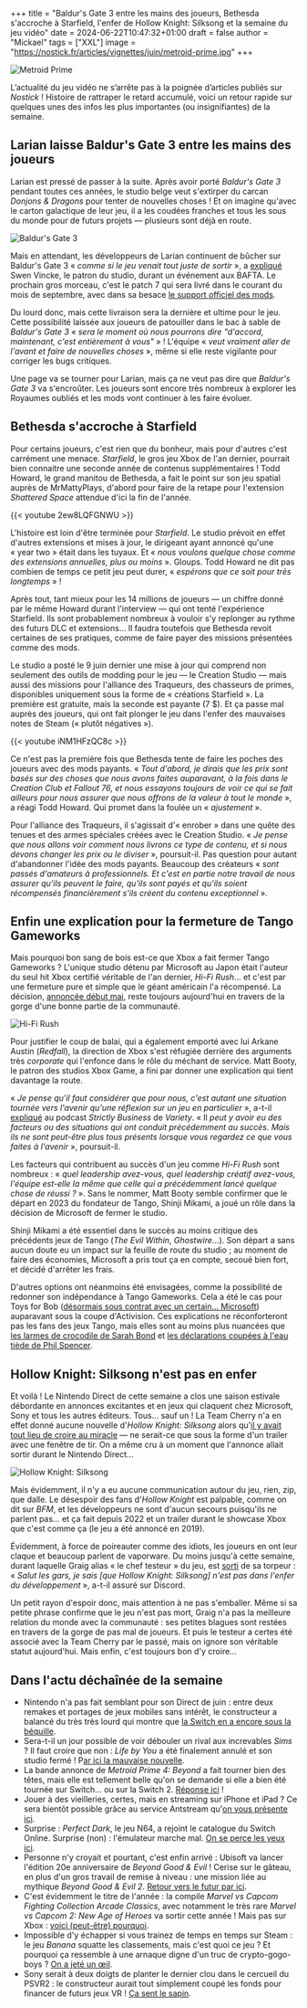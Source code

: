+++
title = "Baldur's Gate 3 entre les mains des joueurs, Bethesda s'accroche à Starfield, l'enfer de Hollow Knight: Silksong et la semaine du jeu vidéo"
date = 2024-06-22T10:47:32+01:00
draft = false
author = "Mickael"
tags = ["XXL"]
image = "https://nostick.fr/articles/vignettes/juin/metroid-prime.jpg"
+++

![Metroid Prime](metroid-prime.jpg "Qu'est-ce que je fous encore en armure alors que c'est le week-end ?")

L’actualité du jeu vidéo ne s’arrête pas à la poignée d’articles publiés sur *Nostick* ! Histoire de rattraper le retard accumulé, voici un retour rapide sur quelques unes des infos les plus importantes (ou insignifiantes) de la semaine.

## Larian laisse Baldur's Gate 3 entre les mains des joueurs

Larian est pressé de passer à la suite. Après avoir porté *Baldur's Gate 3* pendant toutes ces années, le studio belge veut s'extirper du carcan *Donjons & Dragons* pour tenter de nouvelles choses ! Et on imagine qu'avec le carton galactique de leur jeu, il a les coudées franches et tous les sous du monde pour de futurs projets — plusieurs sont déjà en route.

![Baldur's Gate 3](baldursgate3.jpg "Ouin.")

Mais en attendant, les développeurs de Larian continuent de bûcher sur Baldur's Gate 3 « *comme si le jeu venait tout juste de sortir* », a [expliqué](https://www.eurogamer.net/mod-support-in-baldurs-gate-3-will-be-final-handover-moment-to-players-says-larian-ceo) Swen Vincke, le patron du studio, durant un événement aux BAFTA. Le prochain gros morceau, c'est le patch 7 qui sera livré dans le courant du mois de septembre, avec dans sa besace [le support officiel des mods](https://nostick.fr/articles/2024/juin/0306-mod-officiel-baldurs-gate-3/).

Du lourd donc, mais cette livraison sera la dernière et ultime pour le jeu. Cette possibilité laissée aux joueurs de patouiller dans le bac à sable de *Baldur's Gate 3* « *sera le moment où nous pourrons dire "d'accord, maintenant, c'est entièrement à vous"* » ! L'équipe « *veut vraiment aller de l'avant et faire de nouvelles choses* », même si elle reste vigilante pour corriger les bugs critiques.

Une page va se tourner pour Larian, mais ça ne veut pas dire que *Baldur's Gate 3* va s'encroûter. Les joueurs sont encore très nombreux à explorer les Royaumes oubliés et les mods vont continuer à les faire évoluer.

## Bethesda s'accroche à Starfield

Pour certains joueurs, c'est rien que du bonheur, mais pour d'autres c'est carrément une menace. *Starfield*, le gros jeu Xbox de l'an dernier, pourrait bien connaitre une seconde année de contenus supplémentaires ! Todd Howard, le grand manitou de Bethesda, a fait le point sur son jeu spatial auprès de MrMattyPlays, d'abord pour faire de la retape pour l'extension *Shattered Space* attendue d'ici la fin de l'année.

{{< youtube 2ew8LQFGNWU >}} 

L'histoire est loin d'être terminée pour *Starfield*. Le studio prévoit en effet d'autres extensions et mises à jour, le dirigeant ayant annoncé qu'une « year two » était dans les tuyaux. Et « *nous voulons quelque chose comme des extensions annuelles, plus ou moins* ». Gloups. Todd Howard ne dit pas combien de temps ce petit jeu peut durer, « *espérons que ce soit pour très longtemps* » !

Après tout, tant mieux pour les 14 millions de joueurs — un chiffre donné par le même Howard durant l'interview — qui ont tenté l'expérience Starfield. Ils sont probablement nombreux à vouloir s'y replonger au rythme des futurs DLC et extensions… Il faudra toutefois que Bethesda revoit certaines de ses pratiques, comme de faire payer des missions présentées comme des mods.

Le studio a posté le 9 juin dernier une mise à jour qui comprend non seulement des outils de modding pour le jeu — le Creation Studio — mais aussi des missions pour l'alliance des Traqueurs, des chasseurs de primes, disponibles uniquement sous la forme de « créations Starfield ». La première est gratuite, mais la seconde est payante (7 $). Et ça passe mal auprès des joueurs, qui ont fait plonger le jeu dans l'enfer des mauvaises notes de Steam (« plutôt négatives »).

{{< youtube iNM1HFzQC8c >}} 

Ce n'est pas la première fois que Bethesda tente de faire les poches des joueurs avec des mods payants. « *Tout d'abord, je dirais que les prix sont basés sur des choses que nous avons faites auparavant, à la fois dans le Creation Club et Fallout 76, et nous essayons toujours de voir ce qui se fait ailleurs pour nous assurer que nous offrons de la valeur à tout le monde* », a réagi Todd Howard. Qui promet dans la foulée un « *ajustement* ».

Pour l'alliance des Traqueurs, il s'agissait d'« enrober » dans une quête des tenues et des armes spéciales créées avec le Creation Studio. « *Je pense que nous allons voir comment nous livrons ce type de contenu, et si nous devons changer les prix ou le diviser* », poursuit-il. Pas question pour autant d'abandonner l'idée des mods payants. Beaucoup des créateurs « *sont passés d'amateurs à professionnels. Et c'est en partie notre travail de nous assurer qu'ils peuvent le faire, qu'ils sont payés et qu'ils soient récompensés financièrement s'ils créent du contenu exceptionnel* ».

## Enfin une explication pour la fermeture de Tango Gameworks

Mais pourquoi bon sang de bois est-ce que Xbox a fait fermer Tango Gameworks ? L'unique studio détenu par Microsoft au Japon était l'auteur du seul hit Xbox certifié véritable de l'an dernier, *Hi-Fi Rush*… et c'est par une fermeture pure et simple que le géant américain l'a récompensé. La décision, [annoncée début mai](https://nostick.fr/articles/2024/mai/0705-fin-de-partie-pour-arkane-austin-et-tango-gameworks/), reste toujours aujourd'hui en travers de la gorge d'une bonne partie de la communauté.

![Hi-Fi Rush](hi-fi-rush.jpg "")

Pour justifier le coup de balai, qui a également emporté avec lui Arkane Austin (*Redfall*), la direction de Xbox s'est réfugiée derrière des arguments très *corporate* qui l'enfonce dans le rôle du méchant de service. Matt Booty, le patron des studios Xbox Game, a fini par donner une explication qui tient davantage la route.

« *Je pense qu'il faut considérer que pour nous, c'est autant une situation tournée vers l'avenir qu'une réflexion sur un jeu en particulier* », a-t-il [expliqué](https://variety.com/2024/gaming/news/xbox-studios-matt-booty-podast-game-pass-fallout-studio-closures-1236038120/) au podcast *Strictly Business* de *Variety*. « Il *peut y avoir eu des facteurs ou des situations qui ont conduit précédemment au succès. Mais ils ne sont peut-être plus tous présents lorsque vous regardez ce que vous faites à l'avenir* », poursuit-il.

Les facteurs qui contribuent au succès d'un jeu comme *Hi-Fi Rush* sont nombreux : « *quel leadership avez-vous, quel leadership créatif avez-vous, l'équipe est-elle la même que celle qui a précédemment lancé quelque chose de réussi ?* ». Sans le nommer, Matt Booty semble confirmer que le départ en 2023 du fondateur de Tango, Shinji Mikami, a joué un rôle dans la décision de Microsoft de fermer le studio.

Shinji Mikami a été essentiel dans le succès au moins critique des précédents jeux de Tango (*The Evil Within*, *Ghostwire*…). Son départ a sans aucun doute eu un impact sur la feuille de route du studio ; au moment de faire des économies, Microsoft a pris tout ça en compte, secoué bien fort, et décidé d'arrêter les frais. 

D'autres options ont néanmoins été envisagées, comme la possibilité de redonner son indépendance à Tango Gameworks. Cela a été le cas pour Toys for Bob ([désormais sous contrat avec un certain… Microsoft](https://nostick.fr/articles/2024/mars/2403_spyrothedragon/)) auparavant sous la coupe d'Activision. Ces explications ne réconforteront pas les fans des jeux Tango, mais elles sont au moins plus nuancées que [les larmes de crocodile de Sarah Bond](https://nostick.fr/articles/2024/mai/1105-semaine-du-jeu-video/#les-larmes-de-crocodile-de-xbox) et [les déclarations coupées à l'eau tiède de Phil Spencer](https://nostick.fr/articles/2024/juin/1006-microsoft-veut-xbox-portable/#la-petite-entreprise-de-phil-spencer).

## Hollow Knight: Silksong n'est pas en enfer

Et voilà ! Le Nintendo Direct de cette semaine a clos une saison estivale débordante en annonces excitantes et en jeux qui claquent chez Microsoft, Sony et tous les autres éditeurs. Tous… sauf un ! La Team Cherry n'a en effet donné aucune nouvelle d'*Hollow Knight: Silksong* alors qu'[il y avait tout lieu de croire au miracle](https://nostick.fr/articles/2024/avril/0204-des-nouvelles-de-hollow-knight-silksong/) — ne serait-ce que sous la forme d'un trailer avec une fenêtre de tir. On a même cru à un moment que l'annonce allait sortir durant le Nintendo Direct…

![Hollow Knight: Silksong](Hollow-Knight-Silksong.jpg "")

Mais évidemment, il n'y a eu aucune communication autour du jeu, rien, zip, que dalle. Le désespoir des fans d'*Hollow Knight* est palpable, comme on dit sur *BFM*, et les développeurs ne sont d'aucun secours puisqu'ils ne parlent pas… et ça fait depuis 2022 et un trailer durant le showcase Xbox que c'est comme ça (le jeu a été annoncé en 2019).

Évidemment, à force de poireauter comme des idiots, les joueurs en ont leur claque et beaucoup parlent de vaporware. Du moins jusqu'à cette semaine, durant laquelle Graig alias « le chef testeur » du jeu, est [sorti](https://www.gamesradar.com/games/action/hollow-knight-silksong-is-not-in-dev-hell-says-tester-who-finds-fan-cynicism-disheartening-but-agrees-developer-team-cherry-should-be-better-at-communicating/) de sa torpeur : « *Salut les gars, je sais [que Hollow Knight: Silksong] n'est pas dans l'enfer du développement* », a-t-il assuré sur Discord.

Un petit rayon d'espoir donc, mais attention à ne pas s'emballer. Même si sa petite phrase confirme que le jeu n'est pas mort, Graig n'a pas la meilleure relation du monde avec la communauté : ses petites blagues sont restées en travers de la gorge de pas mal de joueurs. Et puis le testeur a certes été associé avec la Team Cherry par le passé, mais on ignore son véritable statut aujourd'hui. Mais enfin, c'est toujours bon d'y croire…

## Dans l'actu déchaînée de la semaine

- Nintendo n'a pas fait semblant pour son Direct de juin : entre deux remakes et portages de jeux mobiles sans intérêt, le constructeur a balancé du très très lourd qui montre que [la Switch en a encore sous la béquille](https://nostick.fr/articles/2024/juin/1806-metroid-prime-4-zelda-mario-luigi-switch/).
- Sera-t-il un jour possible de voir débouler un rival aux increvables *Sims* ? Il faut croire que non : *Life by You* a été finalement annulé et son studio fermé ! P[ar ici la mauvaise nouvelle](https://nostick.fr/articles/2024/juin/1806-surprise-paradox-annule-life-by-you-son-alternative-aux-sims/).
- La bande annonce de *Metroid Prime 4: Beyond* a fait tourner bien des têtes, mais elle est tellement belle qu'on se demande si elle a bien été tournée sur Switch… ou sur la Switch 2. [Réponse ici](https://nostick.fr/articles/2024/juin/1906-metroid-prime-4-switch-2/) !
- Jouer à des vieilleries, certes, mais en streaming sur iPhone et iPad ? Ce sera bientôt possible grâce au service Antstream qu'[on vous présente ici](https://nostick.fr/articles/2024/juin/1906-antstream-premier-service-cloud-gaming-app-store/).
- Surprise : *Perfect Dark*, le jeu N64, a rejoint le catalogue du Switch Online. Surprise (non) : l'émulateur marche mal. [On se perce les yeux ici](https://nostick.fr/articles/2024/juin/2006-perfect-dark-loin-parfait-nso/).
- Personne n'y croyait et pourtant, c'est enfin arrivé : Ubisoft va lancer l'édition 20e anniversaire de *Beyond Good & Evil* ! Cerise sur le gâteau, en plus d'un gros travail de remise à niveau : une mission liée au mythique *Beyond Good & Evil 2*. [Retour vers le futur par ici](https://nostick.fr/articles/2024/juin/2006-une-edition-anniversaire-pour-beyond-good-evil-le-25-juin/).
- C'est évidemment le titre de l'année : la compile *Marvel vs Capcom Fighting Collection Arcade Classics*, avec notamment le très rare *Marvel vs Capcom 2: New Age of Heroes* va sortir cette année ! Mais pas sur Xbox : [voici (peut-être) pourquoi](https://nostick.fr/articles/2024/juin/2006-capcom--moteur-porter-marvel-vs-capcom-xbox/).
- Impossible d'y échapper si vous trainez de temps en temps sur Steam : le jeu *Banana* squatte les classements, mais c'est quoi ce jeu ? Et pourquoi ça ressemble à une arnaque digne d'un truc de crypto-gogo-boys ? [On a jeté un œil](https://nostick.fr/articles/2024/juin/2104-cest-quoi-cette-histoire-du-jeu-avec-la-banane-la/).
- Sony serait à deux doigts de planter le dernier clou dans le cercueil du PSVR2 : le constructeur aurait tout simplement coupé les fonds pour financer de futurs jeux VR ! [Ça sent le sapin](https://nostick.fr/articles/2024/juin/2106-sony-sapin-psvr2/).
